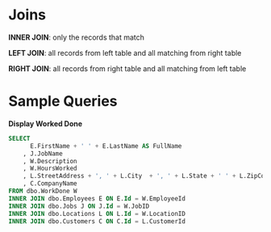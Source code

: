 # Joins

**INNER JOIN**: only the records that match

**LEFT JOIN**: all records from left table and all matching from right table

**RIGHT JOIN**: all records from right table and all matching from left table

# Sample Queries

**Display Worked Done**
```sql
SELECT
	  E.FirstName + ' ' + E.LastName AS FullName
	, J.JobName
	, W.Description
	, W.HoursWorked
	, L.StreetAddress + ', ' + L.City  + ', ' + L.State + ' ' + L.ZipCode AS Location
	, C.CompanyName
FROM dbo.WorkDone W
INNER JOIN dbo.Employees E ON E.Id = W.EmployeeId
INNER JOIN dbo.Jobs J ON J.Id = W.JobID
INNER JOIN dbo.Locations L ON L.Id = W.LocationID
INNER JOIN dbo.Customers C ON C.Id = L.CustomerId
```